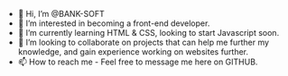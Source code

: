- 👋 Hi, I’m @BANK-SOFT
- 👀 I’m interested in becoming a front-end developer.
- 🌱 I’m currently learning HTML & CSS, looking to start Javascript soon.
- 💞️ I’m looking to collaborate on projects that can help me further my knowledge, and gain experience working on websites further.
- 📫 How to reach me - Feel free to message me here on GITHUB.

<!---
BANK-SOFT/BANK-SOFT is a ✨ special ✨ repository because its `README.md` (this file) appears on your GitHub profile.
You can click the Preview link to take a look at your changes.
--->
